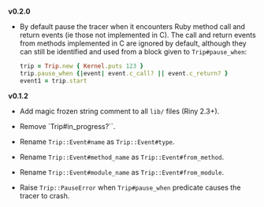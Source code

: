 __v0.2.0__

* By default pause the tracer when it encounters Ruby method call and
  return events (ie those not implemented in C). The call and return events from
  methods implemented in C are ignored by default, although they can still be
  identified and used from a block given to `Trip#pause_when`:

  ```ruby
  trip = Trip.new { Kernel.puts 123 }
  trip.pause_when {|event| event.c_call? || event.c_return? }
  event1 = trip.start 
  ```

__v0.1.2__

  * Add magic frozen string comment to all `lib/` files (Riny 2.3+).

  * Remove `Trip#in_progress?``.

  * Rename `Trip::Event#name` as `Trip::Event#type`.

  * Rename `Trip::Event#method_name` as `Trip::Event#from_method`.

  * Rename `Trip::Event#module_name` as `Trip::Event#from_module`.

  * Raise `Trip::PauseError` when `Trip#pause_when` predicate causes the
    tracer to crash.
